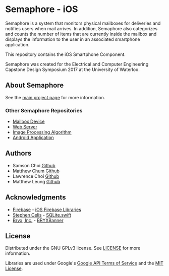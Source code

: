 # Semaphore - iOS

Semaphore is a system that monitors physical mailboxes for deliveries and notifies users when mail arrives. In addition, Semaphore also categorizes and counts the number of items that are currently inside the mailbox and displays the information to the user in an associated smartphone application.  

This repository contains the iOS Smartphone Component.

Semaphore was created for the Electrical and Computer Engineering Capstone Design Symposium 2017 at the University of Waterloo.


## About Semaphore
See the [main project page](https://shlchoi.github.io/semaphore) for more information.

### Other Semaphore Repositories
* [Mailbox Device](https://github.com/shlchoi/semaphore-mailbox)
* [Web Server](https://github.com/shlchoi/semaphore-server)
* [Image Processing Algorithm](https://github.com/mattcwc/semaphore-algorithm)
* [Android Application](https://github.com/shlchoi/semaphore-android)


## Authors

* Samson Choi 	[Github](https://github.com/shlchoi)
* Matthew Chum 	[Github](https://github.com/mattcwc)
* Lawrence Choi	[Github](https://github.com/l2choi)
* Matthew Leung [Github](https://github.com/mshleung)


## Acknowledgments
* [Firebase](https://firebase.google.com) - [iOS Firebase Libraries](https://firebase.google.com/docs/ios/)
* [Stephen Celis](https://github.com/stephencelis) - [SQLite.swift](https://github.com/stephencelis/SQLite.swift)
* [Bryx, Inc.](https://github.com/bryx-inc) - [BRYXBanner](https://github.com/bryx-inc/BRYXBanner)


## License

Distributed under the GNU GPLv3 license. See [LICENSE](https://github.com/shlchoi/semaphore-ios/blob/master/LICENSE) for more information.

Libraries are used under Google's [Google API Terms of Service](https://developers.google.com/terms/) and the [MIT License](https://opensource.org/licenses/MIT).
